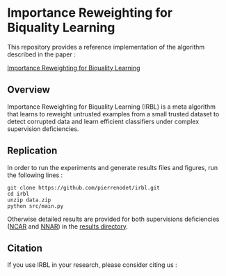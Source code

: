 # Importance Reweighting for Biquality Learning

This repository provides a reference implementation of the algorithm described in the paper :

[Importance Reweighting for Biquality Learning]()

## Overview

Importance Reweighting for Biquality Learning (IRBL) is a meta algorithm that learns to reweight untrusted examples from a small trusted dataset to detect corrupted data and learn efficient classifiers under complex supervision deficiencies.

## Replication

In order to run the experiments and generate results files and figures, run the following lines :

```
git clone https://github.com/pierrenodet/irbl.git
cd irbl
unzip data.zip
python src/main.py
```

Otherwise detailed results are provided for both supervisions deficiencies ([NCAR](results/ncar.csv) and [NNAR](results/nnar.csv)) in the [results directory](results).

## Citation

If you use IRBL in your research, please consider citing us :

```

```
